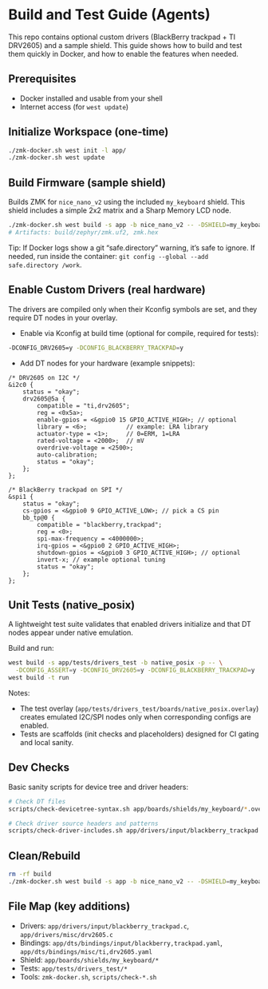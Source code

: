 # Build and Test Guide (Agents)

This repo contains optional custom drivers (BlackBerry trackpad + TI DRV2605) and a sample shield. This guide shows how to build and test them quickly in Docker, and how to enable the features when needed.

## Prerequisites
- Docker installed and usable from your shell
- Internet access (for `west update`)

## Initialize Workspace (one‑time)
```bash
./zmk-docker.sh west init -l app/
./zmk-docker.sh west update
```

## Build Firmware (sample shield)
Builds ZMK for `nice_nano_v2` using the included `my_keyboard` shield. This shield includes a simple 2x2 matrix and a Sharp Memory LCD node.
```bash
./zmk-docker.sh west build -s app -b nice_nano_v2 -- -DSHIELD=my_keyboard
# Artifacts: build/zephyr/zmk.uf2, zmk.hex
```

Tip: If Docker logs show a git “safe.directory” warning, it’s safe to ignore. If needed, run inside the container: `git config --global --add safe.directory /work`.

## Enable Custom Drivers (real hardware)
The drivers are compiled only when their Kconfig symbols are set, and they require DT nodes in your overlay.

- Enable via Kconfig at build time (optional for compile, required for tests):
```bash
-DCONFIG_DRV2605=y -DCONFIG_BLACKBERRY_TRACKPAD=y
```
- Add DT nodes for your hardware (example snippets):
```dts
/* DRV2605 on I2C */
&i2c0 {
    status = "okay";
    drv2605@5a {
        compatible = "ti,drv2605";
        reg = <0x5a>;
        enable-gpios = <&gpio0 15 GPIO_ACTIVE_HIGH>; // optional
        library = <6>;           // example: LRA library
        actuator-type = <1>;     // 0=ERM, 1=LRA
        rated-voltage = <2000>;  // mV
        overdrive-voltage = <2500>;
        auto-calibration;
        status = "okay";
    };
};

/* BlackBerry trackpad on SPI */
&spi1 {
    status = "okay";
    cs-gpios = <&gpio0 9 GPIO_ACTIVE_LOW>; // pick a CS pin
    bb_tp@0 {
        compatible = "blackberry,trackpad";
        reg = <0>;
        spi-max-frequency = <4000000>;
        irq-gpios = <&gpio0 2 GPIO_ACTIVE_HIGH>;
        shutdown-gpios = <&gpio0 3 GPIO_ACTIVE_HIGH>; // optional
        invert-x; // example optional tuning
        status = "okay";
    };
};
```

## Unit Tests (native_posix)
A lightweight test suite validates that enabled drivers initialize and that DT nodes appear under native emulation.

Build and run:
```bash
west build -s app/tests/drivers_test -b native_posix -p -- \
  -DCONFIG_ASSERT=y -DCONFIG_DRV2605=y -DCONFIG_BLACKBERRY_TRACKPAD=y
west build -t run
```
Notes:
- The test overlay (`app/tests/drivers_test/boards/native_posix.overlay`) creates emulated I2C/SPI nodes only when corresponding configs are enabled.
- Tests are scaffolds (init checks and placeholders) designed for CI gating and local sanity.

## Dev Checks
Basic sanity scripts for device tree and driver headers:
```bash
# Check DT files
scripts/check-devicetree-syntax.sh app/boards/shields/my_keyboard/*.overlay app/dts/bindings/**/*.yaml

# Check driver source headers and patterns
scripts/check-driver-includes.sh app/drivers/input/blackberry_trackpad.c app/drivers/misc/drv2605.c
```

## Clean/Rebuild
```bash
rm -rf build
./zmk-docker.sh west build -s app -b nice_nano_v2 -- -DSHIELD=my_keyboard
```

## File Map (key additions)
- Drivers: `app/drivers/input/blackberry_trackpad.c`, `app/drivers/misc/drv2605.c`
- Bindings: `app/dts/bindings/input/blackberry,trackpad.yaml`, `app/dts/bindings/misc/ti,drv2605.yaml`
- Shield: `app/boards/shields/my_keyboard/*`
- Tests: `app/tests/drivers_test/*`
- Tools: `zmk-docker.sh`, `scripts/check-*.sh`
